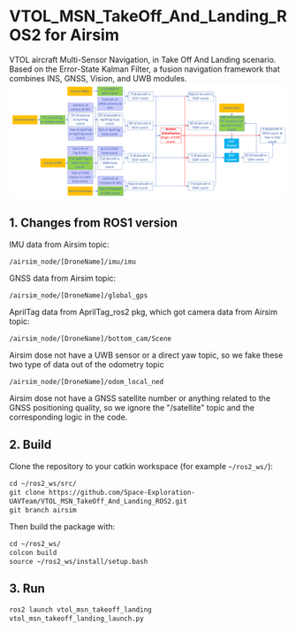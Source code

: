 # VTOL_MSN_TakeOff_And_Landing_ROS2 for Airsim 

VTOL aircraft Multi-Sensor Navigation, in Take Off And Landing scenario.
Based on the Error-State Kalman Filter, a fusion navigation framework that combines INS, GNSS, Vision, and UWB modules.  
 <img src="https://github.com/Space-Exploration-UAVTeam/VTOL_MSN_TakeOff_And_Landing/blob/master/imgs/123.png"  width="1200" />  

## 1. Changes from ROS1 version
IMU data from Airsim topic:
```
/airsim_node/[DroneName]/imu/imu
```
GNSS data from Airsim topic: 
```
/airsim_node/[DroneName]/global_gps
```
AprilTag data from AprilTag_ros2 pkg, which got camera data from Airsim topic: 
```
/airsim_node/[DroneName]/bottom_cam/Scene
```
Airsim dose not have a UWB sensor or a direct yaw topic, so we fake these two type of data out of the odometry topic
```
/airsim_node/[DroneName]/odom_local_ned
```
Airsim dose not have a GNSS satellite number or anything related to the GNSS positioning quality, so we ignore the "/satellite" topic and the corresponding logic in the code.  

## 2. Build 
Clone the repository to your catkin workspace (for example `~/ros2_ws/`):
```
cd ~/ros2_ws/src/
git clone https://github.com/Space-Exploration-UAVTeam/VTOL_MSN_TakeOff_And_Landing_ROS2.git
git branch airsim
```
Then build the package with:
```
cd ~/ros2_ws/
colcon build
source ~/ros2_ws/install/setup.bash
```

## 3. Run
```
ros2 launch vtol_msn_takeoff_landing vtol_msn_takeoff_landing_launch.py
```
